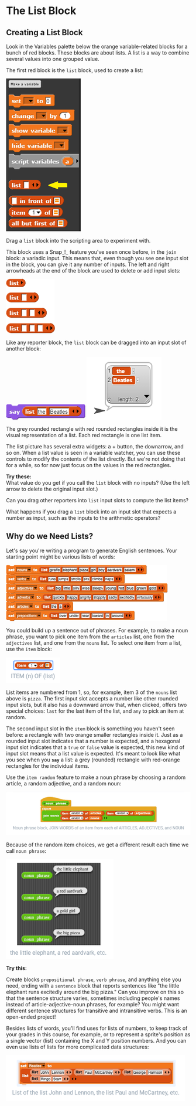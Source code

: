 # The List Block

## Creating a List Block

Look in the Variables palette below the orange variable-related blocks for a bunch of red blocks. These blocks are about lists. A list is a way to combine several values into one grouped value.

The first red block is the `list` block, used to create a list:

![](../.gitbook/assets/image%20%28143%29.png)

Drag a `list` block into the scripting area to experiment with.

This block uses a Snap_!_ feature you've seen once before, in the `join` block: a variadic input. This means that, even though you see one input slot in the block, you can give it any number of inputs. The left and right arrowheads at the end of the block are used to delete or add input slots:

![](../.gitbook/assets/image%20%2898%29.png)

  
  
Like any reporter block, the `list` block can be dragged into an input slot of another block:

![](../.gitbook/assets/image%20%28154%29.png) ![](../.gitbook/assets/image%20%2859%29.png) 

The grey rounded rectangle with red rounded rectangles inside it is the visual representation of a list. Each red rectangle is one list item.

The list picture has several extra widgets: a + button, the downarrow, and so on. When a list value is seen in a variable watcher, you can use these controls to modify the contents of the list directly. But we're not doing that for a while, so for now just focus on the values in the red rectangles.  
  
**Try these:**  
What value do you get if you call the `list` block with no inputs? \(Use the left arrow to delete the original input slot.\)

Can you drag other reporters into `list` input slots to compute the list items?

What happens if you drag a `list` block into an input slot that expects a number as input, such as the inputs to the arithmetic operators?

## Why do we Need Lists?

Let's say you're writing a program to generate English sentences. Your starting point might be various lists of words:

![](../.gitbook/assets/image%20%28127%29.png)

You could build up a sentence out of phrases. For example, to make a noun phrase, you want to pick one item from the `articles` list, one from the `adjectives` list, and one from the `nouns` list. To select one item from a list, use the `item` block:

![](../.gitbook/assets/image%20%28195%29.png)

List items are numbered from 1, so, for example, item 3 of the `nouns` list above is `pizza`. The first input slot accepts a number like other rounded input slots, but it also has a downward arrow that, when clicked, offers two special choices: `last` for the last item of the list, and `any` to pick an item at random.

The second input slot in the `item` block is something you haven't seen before: a rectangle with two orange smaller rectangles inside it. Just as a rounded input slot indicates that a number is expected, and a hexagonal input slot indicates that a `true` or `false` value is expected, this new kind of input slot means that a list value is expected. It's meant to look like what you see when you **`say`** a list: a grey \(rounded\) rectangle with red-orange rectangles for the individual items.

Use the `item random` feature to make a noun phrase by choosing a random article, a random adjective, and a random noun:

![](../.gitbook/assets/image%20%2860%29.png)

Because of the random item choices, we get a different result each time we call `noun phrase`:

![](../.gitbook/assets/image%20%28135%29.png)

**Try this:**

Create blocks `prepositional phrase`, `verb phrase`, and anything else you need, ending with a `sentence` block that reports sentences like "the little elephant runs excitedly around the big pizza." Can you improve on this so that the sentence structure varies, sometimes including people's names instead of article-adjective-noun phrases, for example? You might want different sentence structures for transitive and intransitive verbs. This is an open-ended project!

Besides lists of words, you'll find uses for lists of numbers, to keep track of your grades in this course, for example, or to represent a sprite's position as a single vector \(list\) containing the X and Y position numbers. And you can even use lists of lists for more complicated data structures:

![](../.gitbook/assets/image%20%2862%29.png)

